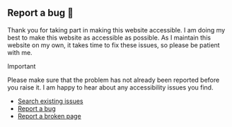 ## Report a bug 🐛

Thank you for taking part in making this website accessible. I am doing my best to make this website as accessible as possible. As I maintain this website on my own, it takes time to fix these issues, so please be patient with me.

> [!IMPORTANT] 
> Please make sure that the problem has not already been reported before you raise it. I am happy to hear about any accessibility issues you find.

- [Search existing issues](https://github.com/YuriDevAT/website-bug-tracker/issues)
- [Report a bug](https://github.com/YuriDevAT/website-bug-tracker/issues/new?assignees=&labels=%F0%9F%9B%A0+goal%3A+fix&projects=&template=bug.yml)
- [Report a broken page](https://github.com/YuriDevAT/website-bug-tracker/issues/new?assignees=&labels=broken-page&projects=&template=broken_page.yml&title=Broken+page%3A+%5BPage+title%5D)
